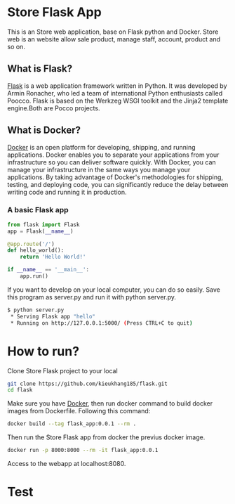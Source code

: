 # Store Flask App

This is an Store web application, base on Flask python and Docker. Store web is an website allow sale product, manage staff, account, product and so on.

## What is Flask?

[Flask](https://flask.palletsprojects.com/) is a web application framework written in Python. It was developed by Armin Ronacher, who led a team of international Python enthusiasts called Poocco. Flask is based on the Werkzeg WSGI toolkit and the Jinja2 template engine.Both are Pocco projects.

## What is Docker?

[Docker](https://docs.docker.com/get-docker/) is an open platform for developing, shipping, and running applications. Docker enables you to separate your applications from your infrastructure so you can deliver software quickly. With Docker, you can manage your infrastructure in the same ways you manage your applications. By taking advantage of Docker's methodologies for shipping, testing, and deploying code, you can significantly reduce the delay between writing code and running it in production.

### A basic Flask app

```py
from flask import Flask
app = Flask(__name__)

@app.route('/')
def hello_world():
    return 'Hello World!'

if __name__ == '__main__':
    app.run()

```

If you want to develop on your local computer, you can do so easily. Save this program as server.py and run it with python server.py.

```bash
$ python server.py
 * Serving Flask app "hello"
 * Running on http://127.0.0.1:5000/ (Press CTRL+C to quit)
```

# How to run?

Clone Store Flask project to your local

```bash
git clone https://github.com/kieukhang185/flask.git
cd flask
```

Make sure you have [Docker](https://docs.docker.com/engine/install/), then run docker command to build docker images from Dockerfile. Following this command:

```bash
docker build --tag flask_app:0.0.1 --rm .
```

Then run the Store Flask app from docker the previus docker image.

```bash
docker run -p 8000:8000 --rm -it flask_app:0.0.1
```

Access to the webapp at localhost:8080.

# Test